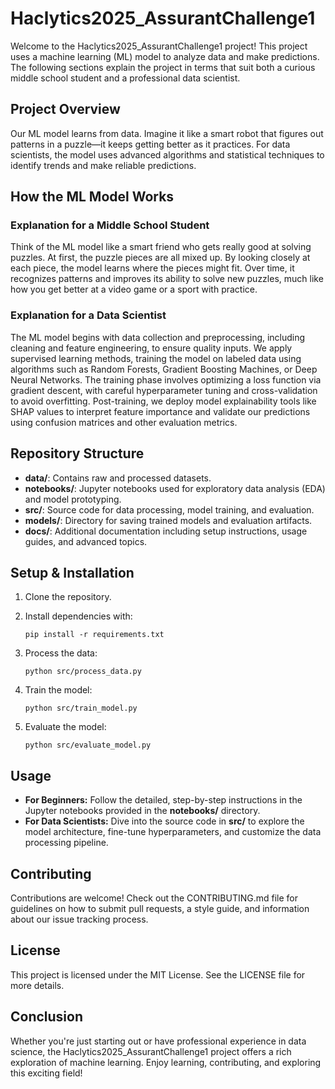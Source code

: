 # Haclytics2025_AssurantChallenge1

Welcome to the Haclytics2025_AssurantChallenge1 project! This project uses a machine learning (ML) model to analyze data and make predictions. The following sections explain the project in terms that suit both a curious middle school student and a professional data scientist.

## Project Overview

Our ML model learns from data. Imagine it like a smart robot that figures out patterns in a puzzle—it keeps getting better as it practices. For data scientists, the model uses advanced algorithms and statistical techniques to identify trends and make reliable predictions.

## How the ML Model Works

### Explanation for a Middle School Student
Think of the ML model like a smart friend who gets really good at solving puzzles. At first, the puzzle pieces are all mixed up. By looking closely at each piece, the model learns where the pieces might fit. Over time, it recognizes patterns and improves its ability to solve new puzzles, much like how you get better at a video game or a sport with practice.

### Explanation for a Data Scientist
The ML model begins with data collection and preprocessing, including cleaning and feature engineering, to ensure quality inputs. We apply supervised learning methods, training the model on labeled data using algorithms such as Random Forests, Gradient Boosting Machines, or Deep Neural Networks. The training phase involves optimizing a loss function via gradient descent, with careful hyperparameter tuning and cross-validation to avoid overfitting. Post-training, we deploy model explainability tools like SHAP values to interpret feature importance and validate our predictions using confusion matrices and other evaluation metrics.

## Repository Structure

- **data/**: Contains raw and processed datasets.
- **notebooks/**: Jupyter notebooks used for exploratory data analysis (EDA) and model prototyping.
- **src/**: Source code for data processing, model training, and evaluation.
- **models/**: Directory for saving trained models and evaluation artifacts.
- **docs/**: Additional documentation including setup instructions, usage guides, and advanced topics.

## Setup & Installation

1. Clone the repository.
2. Install dependencies with:
   
   ```
   pip install -r requirements.txt
   ```
   
3. Process the data:
   
   ```
   python src/process_data.py
   ```
   
4. Train the model:
   
   ```
   python src/train_model.py
   ```
   
5. Evaluate the model:
   
   ```
   python src/evaluate_model.py
   ```

## Usage

- **For Beginners:** Follow the detailed, step-by-step instructions in the Jupyter notebooks provided in the **notebooks/** directory.
- **For Data Scientists:** Dive into the source code in **src/** to explore the model architecture, fine-tune hyperparameters, and customize the data processing pipeline.

## Contributing

Contributions are welcome! Check out the CONTRIBUTING.md file for guidelines on how to submit pull requests, a style guide, and information about our issue tracking process.

## License

This project is licensed under the MIT License. See the LICENSE file for more details.

## Conclusion

Whether you're just starting out or have professional experience in data science, the Haclytics2025_AssurantChallenge1 project offers a rich exploration of machine learning. Enjoy learning, contributing, and exploring this exciting field!

